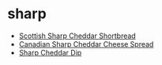 # sharp

 * [Scottish Sharp Cheddar Shortbread](../index/s/scottish-sharp-cheddar-shortbread-236735.json)
 * [Canadian Sharp Cheddar Cheese Spread](../index/c/canadian-sharp-cheddar-cheese-spread.json)
 * [Sharp Cheddar Dip](../index/s/sharp-cheddar-dip.json)
